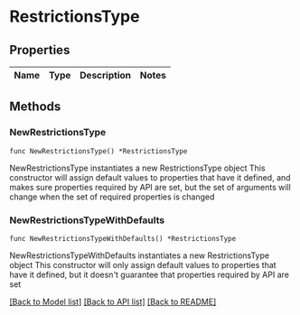 # RestrictionsType

## Properties

Name | Type | Description | Notes
------------ | ------------- | ------------- | -------------

## Methods

### NewRestrictionsType

`func NewRestrictionsType() *RestrictionsType`

NewRestrictionsType instantiates a new RestrictionsType object
This constructor will assign default values to properties that have it defined,
and makes sure properties required by API are set, but the set of arguments
will change when the set of required properties is changed

### NewRestrictionsTypeWithDefaults

`func NewRestrictionsTypeWithDefaults() *RestrictionsType`

NewRestrictionsTypeWithDefaults instantiates a new RestrictionsType object
This constructor will only assign default values to properties that have it defined,
but it doesn't guarantee that properties required by API are set


[[Back to Model list]](../README.md#documentation-for-models) [[Back to API list]](../README.md#documentation-for-api-endpoints) [[Back to README]](../README.md)


